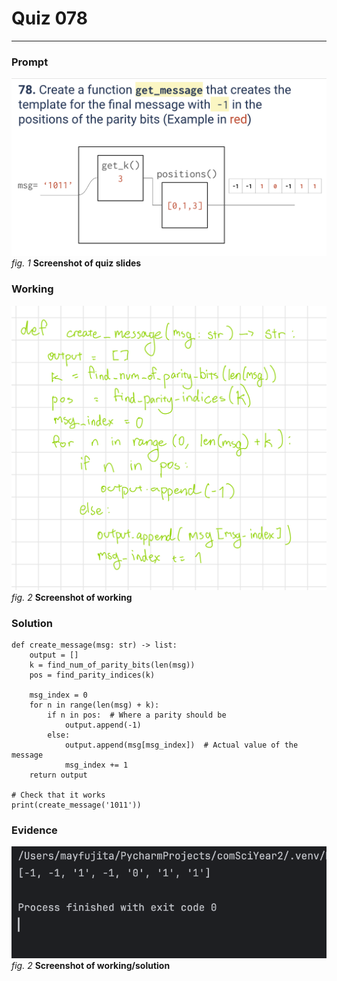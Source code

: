 # Quiz 078
<hr>

### Prompt
![](images/quiz_078_slide.png)
*fig. 1* **Screenshot of quiz slides**

### Working
![](images/quiz_078_working.jpeg)
*fig. 2* **Screenshot of working**

### Solution
```.python
def create_message(msg: str) -> list:
    output = []
    k = find_num_of_parity_bits(len(msg))
    pos = find_parity_indices(k)

    msg_index = 0
    for n in range(len(msg) + k):
        if n in pos:  # Where a parity should be
            output.append(-1)
        else:
            output.append(msg[msg_index])  # Actual value of the message
            msg_index += 1
    return output

# Check that it works
print(create_message('1011'))
```
### Evidence
![](images/quiz_078_evidence.png)
*fig. 2* **Screenshot of working/solution**